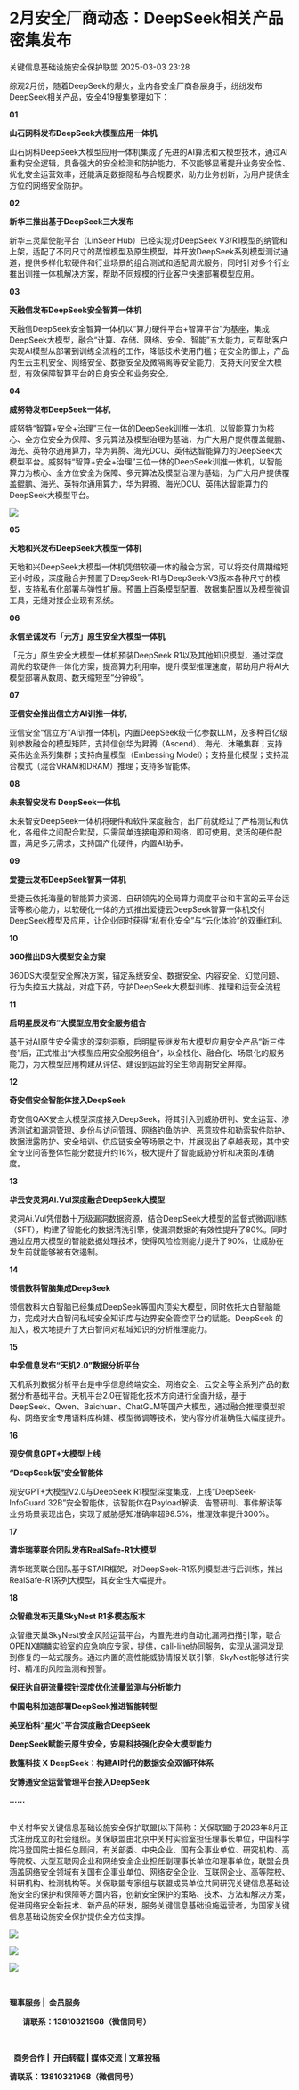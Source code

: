 #  2月安全厂商动态：DeepSeek相关产品密集发布   
 关键信息基础设施安全保护联盟   2025-03-03 23:28  
  
综观2月份，随着DeepSeek的爆火，业内各安全厂商各展身手，纷纷发布DeepSeek相关产品，安全419搜集整理如下：  
  
  
**01**  
  
  
**山石网科发布DeepSeek大模型应用一体机**  
  
  
  
山石网科DeepSeek大模型应用一体机集成了先进的AI算法和大模型技术，通过AI重构安全逻辑，具备强大的安全检测和防护能力，不仅能够显著提升业务安全性、优化安全运营效率，还能满足数据隐私与合规要求，助力业务创新，为用户提供全方位的网络安全防护。  
  
  
**02**  
  
  
**新华三推出基于DeepSeek三大发布**  
  
  
  
新华三灵犀使能平台（LinSeer Hub）已经实现对DeepSeek V3/R1模型的纳管和上架，适配了不同尺寸的蒸馏模型及原生模型，并开放DeepSeek系列模型测试通道，提供多样化软硬件和行业场景的组合测试和适配调优服务，同时针对多个行业推出训推一体机解决方案，帮助不同规模的行业客户快速部署模型应用。  
  
  
**03**  
  
  
**天融信发布DeepSeek安全智算一体机**  
  
  
  
天融信DeepSeek安全智算一体机以“算力硬件平台+智算平台”为基座，集成DeepSeek大模型，融合“计算、存储、网络、安全、智能”五大能力，可帮助客户实现AI模型从部署到训练全流程的工作，降低技术使用门槛；在安全防御上，产品内生云主机安全、网络安全、数据安全及微隔离等安全能力，支持天问安全大模型，有效保障智算平台的自身安全和业务安全。  
  
  
**04**  
  
  
**威努特发布DeepSeek一体机**  
  
  
  
威努特“智算+安全+治理”三位一体的DeepSeek训推一体机，以智能算力为核心、全方位安全为保障、多元算法及模型治理为基础，为广大用户提供覆盖鲲鹏、海光、英特尔通用算力，华为昇腾、海光DCU、英伟达智能算力的DeepSeek大模型平台。威努特“智算+安全+治理”三位一体的DeepSeek训推一体机，以智能算力为核心、全方位安全为保障、多元算法及模型治理为基础，为广大用户提供覆盖鲲鹏、海光、英特尔通用算力，华为昇腾、海光DCU、英伟达智能算力的DeepSeek大模型平台。  
  
  
![](https://mmbiz.qpic.cn/mmbiz_png/9lmiax2vemghAtKIJNvebcZXa4sAHPE0yyO7gGCgfZxsCnBib2BTyy1uz5N8fk9p18xkssduknbJTRmFdd51wJJw/640?wx_fmt=png&from=appmsg "")  
  
  
**05**  
  
  
**天地和兴发布DeepSeek大模型一体机**  
  
  
  
天地和兴DeepSeek大模型一体机凭借软硬一体的融合方案，可以将交付周期缩短至小时级，深度融合并预置了DeepSeek-R1与DeepSeek-V3版本各种尺寸的模型，支持私有化部署与弹性扩展。预置上百条模型配置、数据集配置以及模型微调工具，无缝对接企业现有系统。  
  
  
**06**  
  
  
**永信至诚发布「元方」原生安全大模型一体机**  
  
  
  
「元方」原生安全大模型一体机预装DeepSeek R1以及其他知识模型，通过深度调优的软硬件一体化方案，提高算力利用率，提升模型推理速度，帮助用户将AI大模型部署从数周、数天缩短至“分钟级”。  
  
  
**07**  
  
  
**亚信安全推出信立方AI训推一体机**  
  
  
  
亚信安全“信立方”AI训推一体机，内置DeepSeek级千亿参数LLM，及多种百亿级别参数融合的模型矩阵，支持信创华为昇腾（Ascend）、海光、沐曦集群；支持英伟达全系列集群；支持向量模型（Embessing Model）；支持量化模型；支持混合模式（混合VRAM和DRAM）推理；支持多智能体。  
  
  
**08**  
  
  
**未来智安发布 DeepSeek一体机**  
  
  
  
未来智安DeepSeek一体机将硬件和软件深度融合，出厂前就经过了严格测试和优化，各组件之间配合默契，只需简单连接电源和网络，即可使用。灵活的硬件配置，满足多元需求，支持国产化硬件，内置AI助手。  
  
  
**09**  
  
  
**爱捷云发布DeepSeek智算一体机**  
  
  
  
爱捷云依托海量的智能算力资源、自研领先的全局算力调度平台和丰富的云平台运营等核心能力，以软硬化一体的方式推出爱捷云DeepSeek智算一体机交付DeepSeek模型及应用，让企业同时获得“私有化安全”与“云化体验”的双重红利。  
  
  
**10**  
  
  
**360推出DS大模型安全方案**  
  
  
  
360DS大模型安全解决方案，锚定系统安全、数据安全、内容安全、幻觉问题、行为失控五大挑战，对症下药，守护DeepSeek大模型训练、推理和运营全流程  
  
  
**11**  
  
  
**启明星辰发布“大模型应用安全服务组合**  
  
  
  
基于对AI原生安全需求的深刻洞察，启明星辰继发布大模型应用安全产品“新三件套”后，正式推出“大模型应用安全服务组合”，以全栈化、融合化、场景化的服务能力，为大模型应用构建从评估、建设到运营的全生命周期安全屏障。  
  
  
**12**  
  
  
**奇安信安全智能体接入DeepSeek**  
  
  
  
奇安信QAX安全大模型深度接入DeepSeek，将其引入到威胁研判、安全运营、渗透测试和漏洞管理、身份与访问管理、网络钓鱼防护、恶意软件和勒索软件防护、数据泄露防护、安全培训、供应链安全等场景之中，并展现出了卓越表现，其中安全专业问答整体性能分数提升约16%，极大提升了智能威胁分析和决策的准确度。  
  
  
**13**  
  
  
**华云安灵洞Ai.Vul深度融合DeepSeek大模型**  
  
  
  
灵洞Ai.Vul凭借数十万级漏洞数据资源，结合DeepSeek大模型的监督式微调训练（SFT），构建了智能化的数据清洗引擎，使漏洞数据的有效性提升了80%。同时通过应用大模型的智能数据处理技术，使得风险检测能力提升了90%，让威胁在发生前就能够被有效遏制。  
  
  
**14**  
  
  
**领信数科智脑集成DeepSeek**  
  
  
  
领信数科大白智脑已经集成DeepSeek等国内顶尖大模型，同时依托大白智脑能力，完成对大白智问私域安全知识库与边界安全管控平台的赋能。DeepSeek 的加入，极大地提升了大白智问对私域知识的分析推理能力。  
  
  
**15**  
  
  
**中孚信息发布“天机2.0”数据分析平台**  
  
  
  
天机系列数据分析平台是中孚信息终端安全、网络安全、云安全等全系列产品的数据分析基础平台。天机平台2.0在智能化技术方向进行全面升级，基于DeepSeek、Qwen、Baichuan、ChatGLM等国产大模型，通过融合推理模型架构、网络安全专用语料库构建、模型微调等技术，使内容分析准确性大幅度提升。  
  
  
**16**  
  
  
**观安信息GPT+大模型上线**  
  
**“DeepSeek版”安全智能体**  
  
  
观安GPT+大模型V2.0与DeepSeek R1模型深度集成，上线“DeepSeek-InfoGuard 32B”安全智能体，该智能体在Payload解读、告警研判、事件解读等业务场景表现出色，实现了威胁感知准确率超98.5%，推理效率提升300%。  
  
  
**17**  
  
  
**清华瑞莱联合团队发布RealSafe-R1大模型**  
  
  
  
清华瑞莱联合团队基于STAIR框架，对DeepSeek-R1系列模型进行后训练，推出RealSafe-R1系列大模型，其安全性大幅提升。  
  
  
**18**  
  
  
**众智维发布天巢SkyNest R1多模态版本**  
  
  
  
众智维天巢SkyNest安全风险运营平台，内置先进的自动化漏洞扫描引擎，联合OPENX麒麟实验室的应急响应专家，提供，call-line协同服务，实现从漏洞发现到修复的一站式服务。通过内置的高性能威胁情报关联引擎，SkyNest能够进行实时、精准的风险监测和预警。  
  
  
  
**保旺达自研流量探针深度优化流量监测与分析能力**  
  
**中国电科加速部署DeepSeek推进智能转型**  
  
**美亚柏科“星火”平台深度融合DeepSeek**  
  
**DeepSeek赋能云原生安全，安易科技强化安全大模型能力**  
  
**数篷科技 X DeepSeek：构建AI时代的数据安全双循环体系**  
  
**安博通安全运营管理平台接入DeepSeek**  
  
**......**  
  
      
中关村华安关键信息基础设施安全保护联盟(以下简称：关保联盟)于2023年8月正式注册成立的社会组织。关保联盟由北京中关村实验室担任理事长单位，中国科学院冯登国院士担任总顾问，有关部委、中央企业、国有企事业单位、研究机构、高等院校、大型互联网企业和网络安全企业担任副理事长单位和理事单位，联盟会员涵盖网络安全领域有关国有企事业单位、网络安全企业、互联网企业、高等院校、科研机构、检测机构等。关保联盟专家组与联盟成员单位共同研究关键信息基础设施安全的保护和保障等方面内容，创新安全保护的策略、技术、方法和解决方案，促进网络安全新技术、新产品的研发，服务关键信息基础设施运营者，为国家关键信息基础设施安全保护提供全方位支撑。  
  
![](https://mmbiz.qpic.cn/mmbiz_png/KWBheD0eoTHmXibldR5t7OHtciaES56KKVkeLOlSfiae7xUDwFDN32pM2r0eTNBVWc201Ra6VA4JUQianh2x2zCZMw/640?wx_fmt=other&wxfrom=5&wx_lazy=1&wx_co=1&tp=webp "")  
  
![](https://mmbiz.qpic.cn/mmbiz_png/5t8Rl4ruGlxXxO8pSz7H4nTTGuaJib0NM5VCjvS81AkaiaMuDvsmW7ic0xP9ZBdlbqlW4Ct5TgNRfghuC8WVcCH4w/640?wx_fmt=other&wxfrom=5&wx_lazy=1&wx_co=1&tp=webp "")  
  
![](https://mmbiz.qpic.cn/mmbiz_jpg/DoGPicehpSD7yIqt5JDquCLys40yW2MZtFQ0H2icygiaEDbWz3dBCwdcsb5D47tzCWrUhWfPF4pRGiab44IKIFaicww/640?wx_fmt=other&wxfrom=5&wx_lazy=1&wx_co=1&tp=webp "")  
  
   
  
**理事服务 |  会员服务**  
  
      **请联系：13810321968（微信同号）**    
  
      
  
  **商务合作 |  开白转载 | 媒体交流 | 文章投稿**  
  
**请联系：13810321968（微信同号）**  
     
  
  
